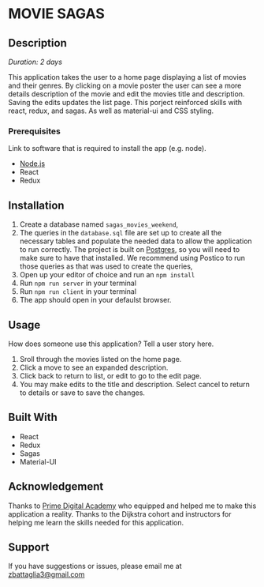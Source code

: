 # MOVIE SAGAS

## Description

_Duration: 2 days_

This application takes the user to a home page displaying a list of movies and their genres. By clicking on a movie poster the user can see a more details description of the movie and edit the movies title and description. Saving the edits updates the list page. This porject reinforced skills with react, redux, and sagas. As well as material-ui and CSS styling.

### Prerequisites

Link to software that is required to install the app (e.g. node).

- [Node.js](https://nodejs.org/en/)
- React
- Redux

## Installation

1. Create a database named `sagas_movies_weekend`,
2. The queries in the `database.sql` file are set up to create all the necessary tables and populate the needed data to allow the application to run correctly. The project is built on [Postgres](https://www.postgresql.org/download/), so you will need to make sure to have that installed. We recommend using Postico to run those queries as that was used to create the queries, 
3. Open up your editor of choice and run an `npm install`
4. Run `npm run server` in your terminal
5. Run `npm run client` in your terminal
6. The app should open in your defaulst browser.

## Usage
How does someone use this application? Tell a user story here.

1. Sroll through the movies listed on the home page.
2. Click a move to see an expanded description.
3. Click back to return to list, or edit to go to the edit page.
4. You may make edits to the title and description. Select cancel to return to details or save to save the changes.

## Built With

- React
- Redux
- Sagas
- Material-UI

## Acknowledgement
Thanks to [Prime Digital Academy](www.primeacademy.io) who equipped and helped me to make this application a reality. Thanks to the Dijkstra cohort and instructors for helping me learn the skills needed for this application.

## Support
If you have suggestions or issues, please email me at [zbattaglia3@gmail.com](www.google.com)
